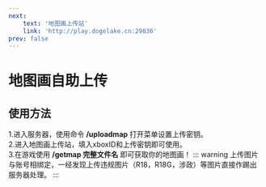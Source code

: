 ```yaml
---
next: 
    text: '地图画上传站'
    link: 'http://play.dogelake.cn:29036'
prev: false
---
```

# 地图画自助上传
## 使用方法
1.进入服务器，使用命令 **/uploadmap** 打开菜单设置上传密钥。  
2.进入地图画上传站，填入xboxID和上传密钥即可使用。  
3.在游戏使用 **/getmap 完整文件名** 即可获取你的地图画！
::: warning
上传图片与账号相绑定，一经发现上传违规图片（R18，R18G，涉政）等图片直接作踢出服务器处理。
:::